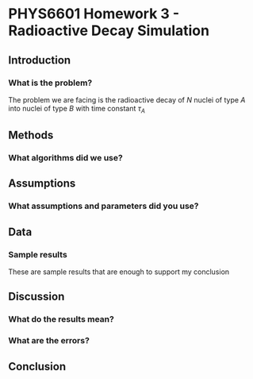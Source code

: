 <!-- Created by Aiden Hammond -->
<!-- Note: Remember to comment your code -->
# PHYS6601 Homework 3 - Radioactive Decay Simulation
## Introduction
### What is the problem?
The problem we are facing is the radioactive decay of *N* nuclei of type *A* into nuclei of type *B* with time constant $\tau_A$
## Methods
### What algorithms did we use?
## Assumptions
### What assumptions and parameters did you use?
## Data
### Sample results
These are sample results that are enough to support my conclusion
## Discussion
### What do the results mean?
### What are the errors?
## Conclusion
